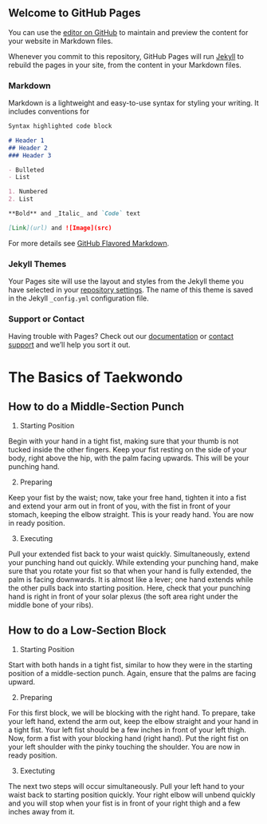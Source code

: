 ## Welcome to GitHub Pages

You can use the [editor on GitHub](https://github.com/SharanyaUpadhyay/AP-CSP-actual-website/edit/main/README.md) to maintain and preview the content for your website in Markdown files.

Whenever you commit to this repository, GitHub Pages will run [Jekyll](https://jekyllrb.com/) to rebuild the pages in your site, from the content in your Markdown files.

### Markdown

Markdown is a lightweight and easy-to-use syntax for styling your writing. It includes conventions for

```markdown
Syntax highlighted code block

# Header 1
## Header 2
### Header 3

- Bulleted
- List

1. Numbered
2. List

**Bold** and _Italic_ and `Code` text

[Link](url) and ![Image](src)
```

For more details see [GitHub Flavored Markdown](https://guides.github.com/features/mastering-markdown/).

### Jekyll Themes

Your Pages site will use the layout and styles from the Jekyll theme you have selected in your [repository settings](https://github.com/SharanyaUpadhyay/AP-CSP-actual-website/settings/pages). The name of this theme is saved in the Jekyll `_config.yml` configuration file.

### Support or Contact

Having trouble with Pages? Check out our [documentation](https://docs.github.com/categories/github-pages-basics/) or [contact support](https://support.github.com/contact) and we’ll help you sort it out.




# The Basics of Taekwondo
## How to do a Middle-Section Punch
1. Starting Position

Begin with your hand in a tight fist, making sure that your thumb is not tucked inside the other fingers. Keep your fist resting on the side of your body, right above the hip, with the palm facing upwards. This will be your punching hand.

2. Preparing 

Keep your fist by the waist; now, take your free hand, tighten it into a fist and extend your arm out in front of you, with the fist in front of your stomach, keeping the elbow straight. This is your ready hand. You are now in ready position.

3. Executing

Pull your extended fist back to your waist quickly. Simultaneously, extend your punching hand out quickly. While extending your punching hand, make sure that you rotate your fist so that when your hand is fully extended, the palm is facing downwards. It is almost like a lever; one hand extends while the other pulls back into starting position. Here, check that your punching hand is right in front of your solar plexus (the soft area right under the middle bone of your ribs). 

## How to do a Low-Section Block
1. Starting Position

Start with both hands in a tight fist, similar to how they were in the starting position of a middle-section punch. Again, ensure that the palms are facing upward.

2. Preparing

For this first block, we will be blocking with the right hand. To prepare, take your left hand, extend the arm out, keep the elbow straight and your hand in a tight fist. Your left fist should be a few inches in front of your left thigh. Now, form a fist with your blocking hand (right hand). Put the right fist on your left shoulder with the pinky touching the shoulder. You are now in ready position.

3. Exectuting

The next two steps will occur simultaneously. Pull your left hand to your waist back to starting position quickly. Your right elbow will unbend quickly and you will stop when your fist is in front of your right thigh and a few inches away from it. 
